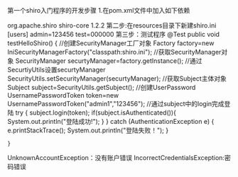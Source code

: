 第一个shiro入门程序的开发步骤
1.在pom.xml文件中加入如下依赖
<!-- https://mvnrepository.com/artifact/org.apache.shiro/shiro-core -->
<dependency>
    <groupId>org.apache.shiro</groupId>
    <artifactId>shiro-core</artifactId>
    <version>1.2.2</version>
</dependency>
第二步:在resources目录下新建shiro.ini
[users]
admin=123456
test=000000
第三步：测试程序
@Test
    public void testHelloShiro()
    {
        //创建SecurityManager工厂对象
        Factory<SecurityManager> factory=new IniSecurityManagerFactory("classpath:shiro.ini");
        //获取SecurityManager对象
        SecurityManager securtyManager=factory.getInstance();
        //通过SecurtiyUtils设置securtyManager
        SecurityUtils.setSecurityManager(securtyManager);
        //获取Subject主体对象
        Subject subject=SecurityUtils.getSubject();
        //创建UserPassword
        UsernamePasswordToken token=new UsernamePasswordToken("admin1","123456");
        //通过subject中的login完成登陆
        try {
            subject.login(token);
            if(subject.isAuthenticated()){
                System.out.println("登陆成功!");
            }
        } catch (AuthenticationException e) {
            e.printStackTrace();
            System.out.println("登陆失败！");
        }

    }
UnknownAccountException：没有账户错误
IncorrectCredentialsException:密码错误